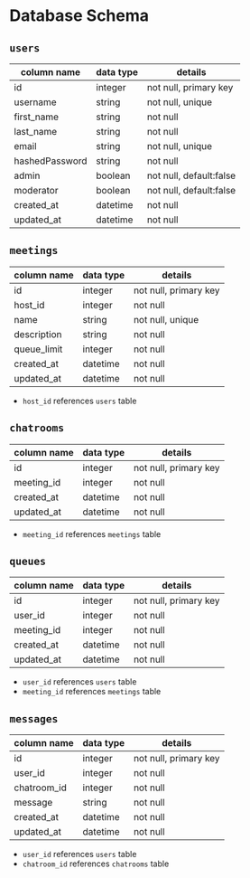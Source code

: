 # **Database Schema**

## `users`

| column name    | data type | details                 |
|----------------|-----------|-----------------------  |
| id             | integer   | not null, primary key   |
| username       | string    | not null, unique        |
| first_name     | string    | not null                |
| last_name      | string    | not null                |
| email          | string    | not null, unique        |
| hashedPassword | string    | not null                |
| admin          | boolean   | not null, default:false |
| moderator      | boolean   | not null, default:false |
| created_at     | datetime  | not null                |
| updated_at     | datetime  | not null                |

## `meetings`

| column name   | data type | details               |
|---------------|-----------|-----------------------|
| id            | integer   | not null, primary key |
| host_id       | integer   | not null              |
| name          | string    | not null, unique      |
| description   | string    | not null              |
| queue_limit   | integer   | not null              |
| created_at    | datetime  | not null              |
| updated_at    | datetime  | not null              |

* `host_id` references `users` table

## `chatrooms`

| column name   | data type | details               |
|---------------|-----------|-----------------------|
| id            | integer   | not null, primary key |
| meeting_id    | integer   | not null              |
| created_at    | datetime  | not null              |
| updated_at    | datetime  | not null              |

* `meeting_id` references `meetings` table

## `queues`

| column name   | data type | details               |
|---------------|-----------|-----------------------|
| id            | integer   | not null, primary key |
| user_id       | integer   | not null              |
| meeting_id    | integer   | not null              |
| created_at    | datetime  | not null              |
| updated_at    | datetime  | not null              |

* `user_id` references `users` table
* `meeting_id` references `meetings` table

## `messages`

| column name   | data type | details               |
|---------------|-----------|-----------------------|
| id            | integer   | not null, primary key |
| user_id       | integer   | not null              |
| chatroom_id   | integer   | not null              |
| message       | string    | not null              |
| created_at    | datetime  | not null              |
| updated_at    | datetime  | not null              |

* `user_id` references `users` table
* `chatroom_id` references `chatrooms` table
